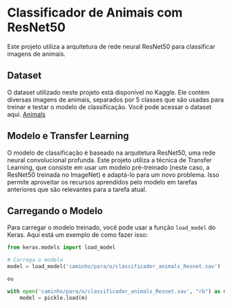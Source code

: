 # Classificador de Animais com ResNet50

Este projeto utiliza a arquitetura de rede neural ResNet50 para classificar imagens de animais. 

## Dataset

O dataset utilizado neste projeto está disponível no Kaggle. Ele contém diversas imagens de animais, separados por 5 classes que são usadas para treinar e testar o modelo de classificação. Você pode acessar o dataset aqui. [Animals](https://www.kaggle.com/datasets/antobenedetti/animals/data)

## Modelo e Transfer Learning

O modelo de classificação é baseado na arquitetura ResNet50, uma rede neural convolucional profunda. Este projeto utiliza a técnica de Transfer Learning, que consiste em usar um modelo pré-treinado (neste caso, a ResNet50 treinada no ImageNet) e adaptá-lo para um novo problema. Isso permite aproveitar os recursos aprendidos pelo modelo em tarefas anteriores que são relevantes para a tarefa atual.

## Carregando o Modelo

Para carregar o modelo treinado, você pode usar a função `load_model` do Keras. Aqui está um exemplo de como fazer isso:

```python
from keras.models import load_model

# Carrega o modelo
model = load_model('caminho/para/o/classificador_animals_Resnet.sav')

ou

with open('caminho/para/o/classificador_animals_Resnet.sav', "rb") as m:
    model = pickle.load(m)
```
